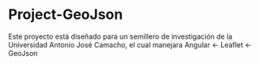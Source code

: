 # Project-GeoJson
Este proyecto está diseñado para un semillero de investigación de la Universidad Antonio José Camacho, el cual manejara Angular &lt;- Leaflet &lt;- GeoJson
